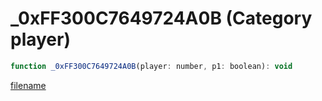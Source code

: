 # _0xFF300C7649724A0B (Category player)

```js
function _0xFF300C7649724A0B(player: number, p1: boolean): void
```

[filename](_0xFF300C7649724A0B_m.md ':include')
